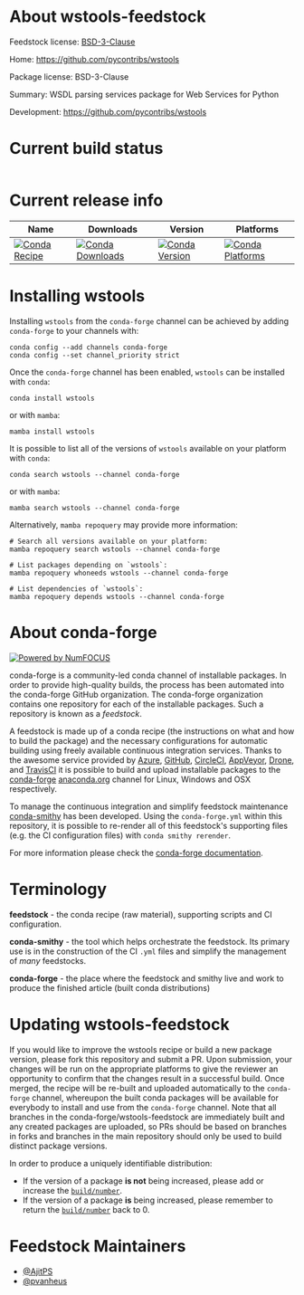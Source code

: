 About wstools-feedstock
=======================

Feedstock license: [BSD-3-Clause](https://github.com/conda-forge/wstools-feedstock/blob/main/LICENSE.txt)

Home: https://github.com/pycontribs/wstools

Package license: BSD-3-Clause

Summary: WSDL parsing services package for Web Services for Python

Development: https://github.com/pycontribs/wstools

Current build status
====================


<table>
</table>

Current release info
====================

| Name | Downloads | Version | Platforms |
| --- | --- | --- | --- |
| [![Conda Recipe](https://img.shields.io/badge/recipe-wstools-green.svg)](https://anaconda.org/conda-forge/wstools) | [![Conda Downloads](https://img.shields.io/conda/dn/conda-forge/wstools.svg)](https://anaconda.org/conda-forge/wstools) | [![Conda Version](https://img.shields.io/conda/vn/conda-forge/wstools.svg)](https://anaconda.org/conda-forge/wstools) | [![Conda Platforms](https://img.shields.io/conda/pn/conda-forge/wstools.svg)](https://anaconda.org/conda-forge/wstools) |

Installing wstools
==================

Installing `wstools` from the `conda-forge` channel can be achieved by adding `conda-forge` to your channels with:

```
conda config --add channels conda-forge
conda config --set channel_priority strict
```

Once the `conda-forge` channel has been enabled, `wstools` can be installed with `conda`:

```
conda install wstools
```

or with `mamba`:

```
mamba install wstools
```

It is possible to list all of the versions of `wstools` available on your platform with `conda`:

```
conda search wstools --channel conda-forge
```

or with `mamba`:

```
mamba search wstools --channel conda-forge
```

Alternatively, `mamba repoquery` may provide more information:

```
# Search all versions available on your platform:
mamba repoquery search wstools --channel conda-forge

# List packages depending on `wstools`:
mamba repoquery whoneeds wstools --channel conda-forge

# List dependencies of `wstools`:
mamba repoquery depends wstools --channel conda-forge
```


About conda-forge
=================

[![Powered by
NumFOCUS](https://img.shields.io/badge/powered%20by-NumFOCUS-orange.svg?style=flat&colorA=E1523D&colorB=007D8A)](https://numfocus.org)

conda-forge is a community-led conda channel of installable packages.
In order to provide high-quality builds, the process has been automated into the
conda-forge GitHub organization. The conda-forge organization contains one repository
for each of the installable packages. Such a repository is known as a *feedstock*.

A feedstock is made up of a conda recipe (the instructions on what and how to build
the package) and the necessary configurations for automatic building using freely
available continuous integration services. Thanks to the awesome service provided by
[Azure](https://azure.microsoft.com/en-us/services/devops/), [GitHub](https://github.com/),
[CircleCI](https://circleci.com/), [AppVeyor](https://www.appveyor.com/),
[Drone](https://cloud.drone.io/welcome), and [TravisCI](https://travis-ci.com/)
it is possible to build and upload installable packages to the
[conda-forge](https://anaconda.org/conda-forge) [anaconda.org](https://anaconda.org/)
channel for Linux, Windows and OSX respectively.

To manage the continuous integration and simplify feedstock maintenance
[conda-smithy](https://github.com/conda-forge/conda-smithy) has been developed.
Using the ``conda-forge.yml`` within this repository, it is possible to re-render all of
this feedstock's supporting files (e.g. the CI configuration files) with ``conda smithy rerender``.

For more information please check the [conda-forge documentation](https://conda-forge.org/docs/).

Terminology
===========

**feedstock** - the conda recipe (raw material), supporting scripts and CI configuration.

**conda-smithy** - the tool which helps orchestrate the feedstock.
                   Its primary use is in the construction of the CI ``.yml`` files
                   and simplify the management of *many* feedstocks.

**conda-forge** - the place where the feedstock and smithy live and work to
                  produce the finished article (built conda distributions)


Updating wstools-feedstock
==========================

If you would like to improve the wstools recipe or build a new
package version, please fork this repository and submit a PR. Upon submission,
your changes will be run on the appropriate platforms to give the reviewer an
opportunity to confirm that the changes result in a successful build. Once
merged, the recipe will be re-built and uploaded automatically to the
`conda-forge` channel, whereupon the built conda packages will be available for
everybody to install and use from the `conda-forge` channel.
Note that all branches in the conda-forge/wstools-feedstock are
immediately built and any created packages are uploaded, so PRs should be based
on branches in forks and branches in the main repository should only be used to
build distinct package versions.

In order to produce a uniquely identifiable distribution:
 * If the version of a package **is not** being increased, please add or increase
   the [``build/number``](https://docs.conda.io/projects/conda-build/en/latest/resources/define-metadata.html#build-number-and-string).
 * If the version of a package **is** being increased, please remember to return
   the [``build/number``](https://docs.conda.io/projects/conda-build/en/latest/resources/define-metadata.html#build-number-and-string)
   back to 0.

Feedstock Maintainers
=====================

* [@AjitPS](https://github.com/AjitPS/)
* [@pvanheus](https://github.com/pvanheus/)

